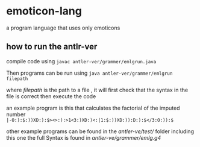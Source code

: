 # emoticon-lang
a program language that uses only emoticons

## how to run the antlr-ver
compile code using ` javac antler-ver/grammer/emlgrun.java `

Then programs can be run using `java antler-ver/grammer/emlgrun filepath`

where _filepath_ is the path to a file , it will first check that the syntax in the file is correct then execute the code

an example program is this that calculates the factorial of the imputed number  
`|‑O:):$:))XD:):$><>:):>1<3:)XD:)<:|1:$:))XD:)):D:):$</3:O:)):$`

other example programs can be found in the _antler-ve/test/_ folder including this one
the full Syntax is found in _antler-ve/grammer/emlg.g4_
